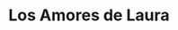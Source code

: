 ---
title: "Los Amores de Laura"
url: /ciudad-autonoma-de-buenos-aires/los-amores-de-laura/
shop: general
---